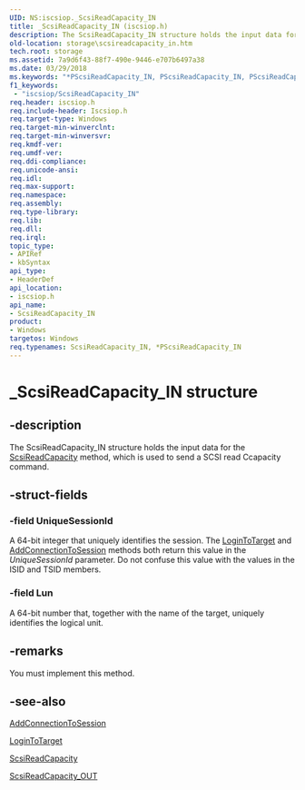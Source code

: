 ```yaml
---
UID: NS:iscsiop._ScsiReadCapacity_IN
title: _ScsiReadCapacity_IN (iscsiop.h)
description: The ScsiReadCapacity_IN structure holds the input data for the ScsiReadCapacity method, which is used to send a SCSI read Ccapacity command.
old-location: storage\scsireadcapacity_in.htm
tech.root: storage
ms.assetid: 7a9d6f43-88f7-490e-9446-e707b6497a38
ms.date: 03/29/2018
ms.keywords: "*PScsiReadCapacity_IN, PScsiReadCapacity_IN, PScsiReadCapacity_IN structure pointer [Storage Devices], ScsiReadCapacity_IN, ScsiReadCapacity_IN structure [Storage Devices], _ScsiReadCapacity_IN, iscsiop/PScsiReadCapacity_IN, iscsiop/ScsiReadCapacity_IN, storage.scsireadcapacity_in, structs-iSCSI_6363c086-0475-4bd2-bc15-5e49091e710b.xml"
f1_keywords:
 - "iscsiop/ScsiReadCapacity_IN"
req.header: iscsiop.h
req.include-header: Iscsiop.h
req.target-type: Windows
req.target-min-winverclnt: 
req.target-min-winversvr: 
req.kmdf-ver: 
req.umdf-ver: 
req.ddi-compliance: 
req.unicode-ansi: 
req.idl: 
req.max-support: 
req.namespace: 
req.assembly: 
req.type-library: 
req.lib: 
req.dll: 
req.irql: 
topic_type:
- APIRef
- kbSyntax
api_type:
- HeaderDef
api_location:
- iscsiop.h
api_name:
- ScsiReadCapacity_IN
product:
- Windows
targetos: Windows
req.typenames: ScsiReadCapacity_IN, *PScsiReadCapacity_IN
---
```


# _ScsiReadCapacity_IN structure


## -description


The ScsiReadCapacity_IN structure holds the input data for the <a href="https://docs.microsoft.com/windows-hardware/drivers/storage/scsireadcapacity6">ScsiReadCapacity</a> method, which is used to send a SCSI read Ccapacity command.


## -struct-fields




### -field UniqueSessionId

A 64-bit integer that uniquely identifies the session. The <a href="https://docs.microsoft.com/windows-hardware/drivers/storage/logintotarget">LoginToTarget</a> and <a href="https://docs.microsoft.com/windows-hardware/drivers/storage/addconnectiontosession">AddConnectionToSession</a> methods both return this value in the <i>UniqueSessionId</i> parameter. Do not confuse this value with the values in the ISID and TSID members.


### -field Lun

A 64-bit number that, together with the name of the target, uniquely identifies the logical unit.


## -remarks



You must implement this method.




## -see-also




<a href="https://docs.microsoft.com/windows-hardware/drivers/storage/addconnectiontosession">AddConnectionToSession</a>



<a href="https://docs.microsoft.com/windows-hardware/drivers/storage/logintotarget">LoginToTarget</a>



<a href="https://docs.microsoft.com/windows-hardware/drivers/storage/scsireadcapacity6">ScsiReadCapacity</a>



<a href="https://docs.microsoft.com/windows-hardware/drivers/ddi/iscsiop/ns-iscsiop-_scsireadcapacity_out">ScsiReadCapacity_OUT</a>
 

 


